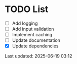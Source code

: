 # TODO List

- [ ] Add logging
- [ ] Add input validation
- [ ] Implement caching
- [ ] Update documentation
- [x] Update dependencies

Last updated: 2025-06-19 03:12

